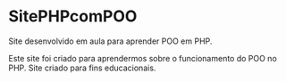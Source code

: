 # SitePHPcomPOO
Site desenvolvido em aula para aprender POO em PHP.

Este site foi criado para aprendermos sobre o funcionamento do POO no PHP.
Site criado para fins educacionais.
